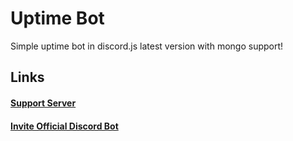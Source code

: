 # Uptime Bot

Simple uptime bot in discord.js latest version with mongo support!

## Links

#### [Support Server](https://discord.gg/zvmJzpNRzz)

#### [Invite Official Discord Bot](https://discord.com/api/oauth2/authorize?client_id=860165618896207872&permissions=8&scope=bot%20applications.commands)

